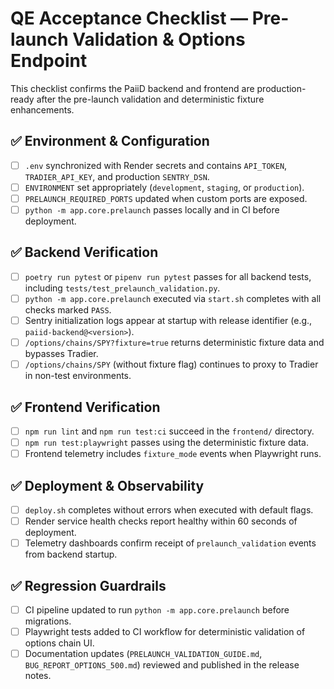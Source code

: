 # QE Acceptance Checklist — Pre-launch Validation & Options Endpoint

This checklist confirms the PaiiD backend and frontend are production-ready after the pre-launch validation and deterministic fixture enhancements.

## ✅ Environment & Configuration
- [ ] `.env` synchronized with Render secrets and contains `API_TOKEN`, `TRADIER_API_KEY`, and production `SENTRY_DSN`.
- [ ] `ENVIRONMENT` set appropriately (`development`, `staging`, or `production`).
- [ ] `PRELAUNCH_REQUIRED_PORTS` updated when custom ports are exposed.
- [ ] `python -m app.core.prelaunch` passes locally and in CI before deployment.

## ✅ Backend Verification
- [ ] `poetry run pytest` or `pipenv run pytest` passes for all backend tests, including `tests/test_prelaunch_validation.py`.
- [ ] `python -m app.core.prelaunch` executed via `start.sh` completes with all checks marked `PASS`.
- [ ] Sentry initialization logs appear at startup with release identifier (e.g., `paiid-backend@<version>`).
- [ ] `/options/chains/SPY?fixture=true` returns deterministic fixture data and bypasses Tradier.
- [ ] `/options/chains/SPY` (without fixture flag) continues to proxy to Tradier in non-test environments.

## ✅ Frontend Verification
- [ ] `npm run lint` and `npm run test:ci` succeed in the `frontend/` directory.
- [ ] `npm run test:playwright` passes using the deterministic fixture data.
- [ ] Frontend telemetry includes `fixture_mode` events when Playwright runs.

## ✅ Deployment & Observability
- [ ] `deploy.sh` completes without errors when executed with default flags.
- [ ] Render service health checks report healthy within 60 seconds of deployment.
- [ ] Telemetry dashboards confirm receipt of `prelaunch_validation` events from backend startup.

## ✅ Regression Guardrails
- [ ] CI pipeline updated to run `python -m app.core.prelaunch` before migrations.
- [ ] Playwright tests added to CI workflow for deterministic validation of options chain UI.
- [ ] Documentation updates (`PRELAUNCH_VALIDATION_GUIDE.md`, `BUG_REPORT_OPTIONS_500.md`) reviewed and published in the release notes.
